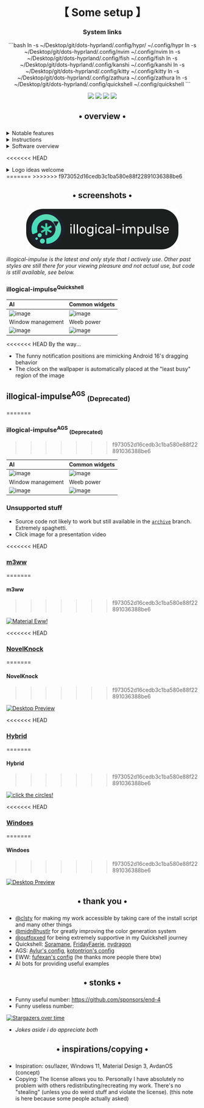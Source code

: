 <div align="center">
    <h1>【 Some setup 】</h1>
    <h3>System links</h3>
    ```bash
    ln -s ~/Desktop/git/dots-hyprland/.config/hypr/ ~/.config/hypr
    ln -s ~/Desktop/git/dots-hyprland/.config/nvim ~/.config/nvim
    ln -s ~/Desktop/git/dots-hyprland/.config/fish ~/.config/fish
    ln -s ~/Desktop/git/dots-hyprland/.config/kanshi ~/.config/kanshi
    ln -s ~/Desktop/git/dots-hyprland/.config/kitty ~/.config/kitty
    ln -s ~/Desktop/git/dots-hyprland/.config/zathura ~/.config/zathura
    ln -s ~/Desktop/git/dots-hyprland/.config/quickshell ~/.config/quickshell
    ```
</div>

<div align="center">

![](https://img.shields.io/github/last-commit/end-4/idots-hyprland?&style=for-the-badge&color=FFB1C8&logoColor=D9E0EE&labelColor=292324)
![](https://img.shields.io/github/stars/end-4/dots-hyprland?style=for-the-badge&logo=andela&color=FFB686&logoColor=D9E0EE&labelColor=292324)
[![](https://img.shields.io/github/repo-size/end-4/dots-hyprland?color=CAC992&label=SIZE&logo=googledrive&style=for-the-badge&logoColor=D9E0EE&labelColor=292324)](https://github.com/end-4/hyprland)
![](https://img.shields.io/badge/issues-skill-green?ustyle=for-the-badge&color=CCE8E9&logoColor=D9E0EE&labelColor=292324)
</a>

</div>

<div align="center">
    <h2>• overview •</h2>
    <h3></h3>
</div>

 <details>
  <summary>Notable features</summary>

- **Overview**: Shows open apps with live previews. Type to search/calculate/run
- **AI**: Gemini API and Ollama models
- **Autogenerated colors**: Accessible and beautiful Material colors based on wallpaper
- **Transparent installation**: Every command is shown before it's run

</details>
<details>
  <summary>Instructions</summary>

- **Prerequisite**: Your system works. That's it. You don't have to reinstall your system!
- **Automatic**, but guided and transparent, installation for Arch(-based) Linux:

```bash
bash <(curl -s "https://end-4.github.io/dots-hyprland-wiki/setup.sh")
```

If you are using fish shell (non-posix-compliant shell) then:

```bash
bash -c "$(curl -s https://end-4.github.io/dots-hyprland-wiki/setup.sh)"
```

- **Manual** installation, other distros and more:

  - See the [Wiki](https://end-4.github.io/dots-hyprland-wiki/en/ii-qs/01setup/)

- **Default keybinds**: Should be somewhat familiar if you've used Windows or GNOME.
  - For a list, hit `Super`+`/`
  - For a terminal, hit `Super`+`Enter`

</details>

<details>
  <summary>Software overview</summary>

| Software                                       | Purpose                                                                       |
| ---------------------------------------------- | ----------------------------------------------------------------------------- |
| [Hyprland](https://github.com/hyprwm/hyprland) | The compositor (for noobs, you can just call it a window manager)             |
| [Quickshell](https://quickshell.outfoxxed.me/) | A QtQuick-based widget system, responsible for the status bar, sidebars, etc. |

- For a more comprehensive list of dependencies, see [scriptdata/dependencies.conf](https://github.com/end-4/dots-hyprland/blob/main/scriptdata/dependencies.conf)

</details>

<<<<<<< HEAD
<details>
  <summary>Logo ideas welcome</summary>

- See [#1436](https://github.com/end-4/dots-hyprland/issues/1436)

</details>
=======
>>>>>>> f973052d16cedb3c1ba580e88f22891036388be6

<div align="center">
    <h2>• screenshots •</h2>
    <h3></h3>
</div>

<div align="center">
    <img src=".github/assets/illogical-impulse.svg" alt="illogical-impulse logo">
</div>

_illogical-impulse is the latest and only style that I actively use. Other past styles are still there for your viewing pleasure and not actual use, but code is still available, see below._

### illogical-impulse<sup>Quickshell</sup>

| AI                                                                                        | Common widgets                                                                            |
| :---------------------------------------------------------------------------------------- | :---------------------------------------------------------------------------------------- |
| ![image](https://github.com/user-attachments/assets/08d26785-b54d-4ad1-875b-bb08cc6757f5) | ![image](https://github.com/user-attachments/assets/4fcd63d9-0943-4b21-8737-4bed97b71961) |
| Window management                                                                         | Weeb power                                                                                |
| ![image](https://github.com/user-attachments/assets/86cc511b-0d33-4c78-bcc0-3037d02a17da) | ![image](https://github.com/user-attachments/assets/292259fc-57d3-4663-a583-2ce2faad13fb) |

<<<<<<< HEAD
By the way...

- The funny notification positions are mimicking Android 16's dragging behavior
- The clock on the wallpaper is automatically placed at the "least busy" region of the image

## illogical-impulse<sup>AGS</sup> <sub>(Deprecated)</sub>
=======
### illogical-impulse<sup>AGS</sup> <sub>(Deprecated)</sub>
>>>>>>> f973052d16cedb3c1ba580e88f22891036388be6

| AI                                                                                        | Common widgets                                                                                        |
| :---------------------------------------------------------------------------------------- | :---------------------------------------------------------------------------------------------------- |
| ![image](https://github.com/user-attachments/assets/9d7af13f-89ef-470d-ba78-d2288b79cf60) | ![image](https://github.com/end-4/dots-hyprland/assets/97237370/406b72b6-fa38-4f0d-a6c4-4d7d5d5ddcb7) |
| Window management                                                                         | Weeb power                                                                                            |
| ![image](https://github.com/user-attachments/assets/02983b9b-79ba-4c25-8717-90bef2357ae5) | ![image](https://github.com/user-attachments/assets/bbb332ec-962a-4e88-a95b-486d0bd8ce76)             |

### Unsupported stuff

- Source code not likely to work but still available in the [`archive`](https://github.com/end-4/dots-hyprland/tree/archive) branch. Extremely spaghetti.
- Click image for a presentation video

<<<<<<< HEAD
### [m3ww](https://github.com/end-4/dots-hyprland/tree/archive)

=======
#### m3ww
>>>>>>> f973052d16cedb3c1ba580e88f22891036388be6
   <a href="https://streamable.com/85ch8x">
    <img src="https://github.com/end-4/dots-hyprland/assets/97237370/09533e64-b6d7-47eb-a840-ee90c6776adf" alt="Material Eww!">
   </a>

<<<<<<< HEAD
### [NovelKnock](https://github.com/end-4/dots-hyprland/tree/archive)

=======
#### NovelKnock
>>>>>>> f973052d16cedb3c1ba580e88f22891036388be6
   <a href="https://streamable.com/7vo61k">
    <img src="https://github.com/end-4/dots-hyprland/assets/97237370/42903d03-bf6f-49d4-be7f-dd77e6cb389d" alt="Desktop Preview">
   </a>

<<<<<<< HEAD
### [Hybrid](https://github.com/end-4/dots-hyprland/tree/archive)

=======
#### Hybrid
>>>>>>> f973052d16cedb3c1ba580e88f22891036388be6
   <a href="https://streamable.com/4oogot">
    <img src="https://github.com/end-4/dots-hyprland/assets/97237370/190deb1e-f6f5-46ce-8cf0-9b39944c079d" alt="click the circles!">
   </a>

<<<<<<< HEAD
### [Windoes](https://github.com/end-4/dots-hyprland/tree/archive)

=======
#### Windoes
>>>>>>> f973052d16cedb3c1ba580e88f22891036388be6
   <a href="https://streamable.com/5qx614">
    <img src="https://github.com/end-4/dots-hyprland/assets/97237370/b15317b1-f295-49f5-b90c-fb6328b8d886" alt="Desktop Preview">
   </a>

<div align="center">
    <h2>• thank you •</h2>
    <h3></h3>
</div>

- [@clsty](https://github.com/clsty) for making my work accessible by taking care of the install script and many other things
- [@midn8hustlr](https://github.com/midn8hustlr) for greatly improving the color generation system
- [@outfoxxed](https://github.com/outfoxxed/) for being extremely supportive in my Quickshell journey
- Quickshell: [Soramane](https://github.com/caelestia-dots/shell/), [FridayFaerie](https://github.com/FridayFaerie/quickshell), [nydragon](https://github.com/nydragon/nysh)
- AGS: [Aylur's config](https://github.com/Aylur/dotfiles/tree/ags-pre-ts), [kotontrion's config](https://github.com/kotontrion/dotfiles)
- EWW: [fufexan's config](https://github.com/fufexan/dotfiles) (he thanks more people there btw)
- AI bots for providing useful examples

<div align="center">
    <h2>• stonks •</h2>
    <h3></h3>
</div>

- Funny useful number: <https://github.com/sponsors/end-4>
- Funny useless number:

[![Stargazers over time](https://starchart.cc/end-4/dots-hyprland.svg?variant=adaptive)](https://starchart.cc/end-4/dots-hyprland)

- _Jokes aside i do appreciate both_

<div align="center">
    <h2>• inspirations/copying •</h2>
    <h3></h3>
</div>

- Inspiration: osu!lazer, Windows 11, Material Design 3, AvdanOS (concept)
- Copying: The license allows you to. Personally I have absolutely no problem with others redistributing/recreating my work. There's no "stealing" (unless you do weird stuff and violate the license). (this note is here because some people actually asked)
